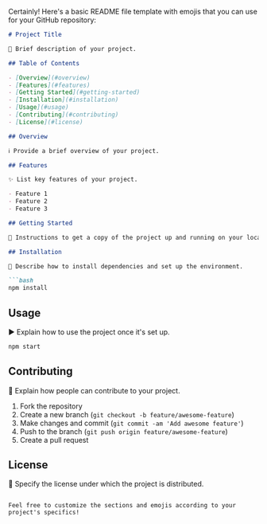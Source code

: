 Certainly! Here's a basic README file template with emojis that you can use for your GitHub repository:

```markdown
# Project Title

🚀 Brief description of your project.

## Table of Contents

- [Overview](#overview)
- [Features](#features)
- [Getting Started](#getting-started)
- [Installation](#installation)
- [Usage](#usage)
- [Contributing](#contributing)
- [License](#license)

## Overview

ℹ️ Provide a brief overview of your project.

## Features

✨ List key features of your project.

- Feature 1
- Feature 2
- Feature 3

## Getting Started

🚦 Instructions to get a copy of the project up and running on your local machine.

## Installation

🔧 Describe how to install dependencies and set up the environment.

```bash
npm install
```

## Usage

▶️ Explain how to use the project once it's set up.

```bash
npm start
```

## Contributing

🤝 Explain how people can contribute to your project.

1. Fork the repository
2. Create a new branch (`git checkout -b feature/awesome-feature`)
3. Make changes and commit (`git commit -am 'Add awesome feature'`)
4. Push to the branch (`git push origin feature/awesome-feature`)
5. Create a pull request

## License

📝 Specify the license under which the project is distributed.

```

Feel free to customize the sections and emojis according to your project's specifics!

